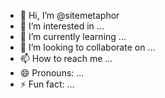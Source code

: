 - 👋 Hi, I’m @sitemetaphor
- 👀 I’m interested in ...
- 🌱 I’m currently learning ...
- 💞️ I’m looking to collaborate on ...
- 📫 How to reach me ...
- 😄 Pronouns: ...
- ⚡ Fun fact: ...

<!---
sitemetaphor/sitemetaphor is a ✨ special ✨ repository because its `README.md` (this file) appears on your GitHub profile.
You can click the Preview link to take a look at your changes.
--->
